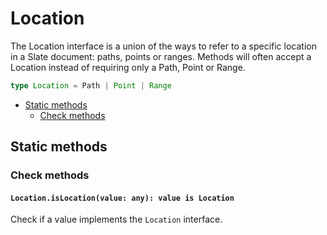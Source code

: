 # Location

The Location interface is a union of the ways to refer to a specific location in a Slate document: paths, points or ranges. Methods will often accept a Location instead of requiring only a Path, Point or Range.

```typescript
type Location = Path | Point | Range
```

- [Static methods](location.md#static-methods)
  - [Check methods](location.md#check-methods)

## Static methods

### Check methods

#### `Location.isLocation(value: any): value is Location`

Check if a value implements the `Location` interface.
